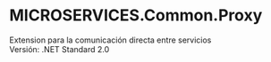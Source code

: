 # MICROSERVICES.Common.Proxy  
Extension para la comunicación directa entre servicios  
Versión: .NET Standard 2.0  
